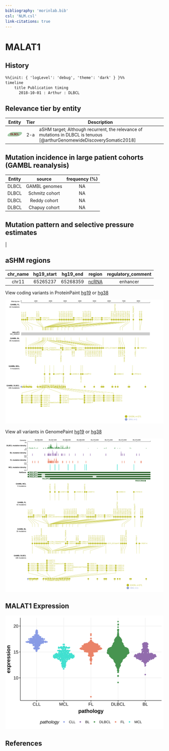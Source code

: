 ```yaml
---
bibliography: 'morinlab.bib'
csl: 'NLM.csl'
link-citations: true
---
```

# MALAT1

## History
```mermaid
%%{init: { 'logLevel': 'debug', 'theme': 'dark' } }%%
timeline
    title Publication timing
      2018-10-01 : Arthur : DLBCL
```

## Relevance tier by entity

|Entity|Tier|Description                              |
|:------:|:----:|-----------------------------------------|
|![DLBCL](images/icons/DLBCL_tier2.png) |2-a | aSHM target; Although recurrent, the relevance of mutations in DLBCL is tenuous [@arthurGenomewideDiscoverySomatic2018]|

## Mutation incidence in large patient cohorts (GAMBL reanalysis)

|Entity|source        |frequency (%)|
|:------:|:--------------:|:-------------:|
|DLBCL |GAMBL genomes |NA           |
|DLBCL |Schmitz cohort|NA           |
|DLBCL |Reddy cohort  |NA           |
|DLBCL |Chapuy cohort |NA           |

## Mutation pattern and selective pressure estimates

|

## aSHM regions

|chr_name|hg19_start|hg19_end|region                                                                                      |regulatory_comment|
|:--------:|:----------:|:--------:|:--------------------------------------------------------------------------------------------:|:------------------:|
|chr11   |65265237  |65268359|[ncRNA](https://genome.ucsc.edu/s/rdmorin/GAMBL%20hg19?position=chr11%3A65265237%2D65268359)|enhancer          |


View coding variants in ProteinPaint [hg19](https://morinlab.github.io/LLMPP/GAMBL/MALAT1_protein.html)  or [hg38](https://morinlab.github.io/LLMPP/GAMBL/MALAT1_protein_hg38.html)

![](images/proteinpaint/MALAT1_NR_002819.svg)

View all variants in GenomePaint [hg19](https://morinlab.github.io/LLMPP/GAMBL/MALAT1.html)  or [hg38](https://morinlab.github.io/LLMPP/GAMBL/MALAT1_hg38.html)

![](images/proteinpaint/MALAT1.svg)

## MALAT1 Expression
![](images/gene_expression/MALAT1_by_pathology.svg)
<!-- ORIGIN: arthurGenomewideDiscoverySomatic2018 -->
<!-- DLBCL: arthurGenomewideDiscoverySomatic2018 -->

## References

